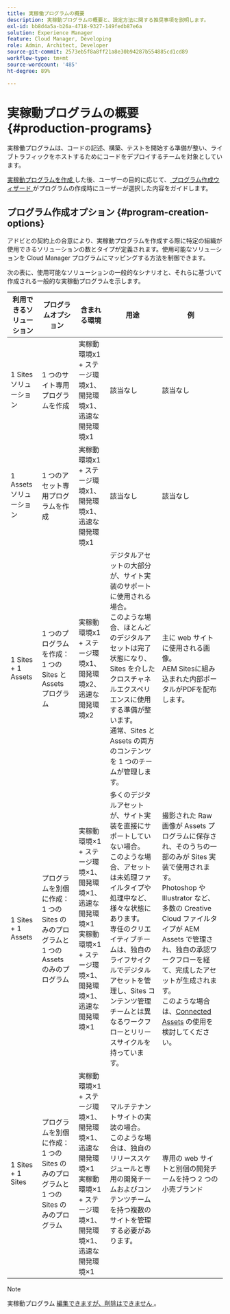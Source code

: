 ```yaml
---
title: 実稼働プログラムの概要
description: 実稼動プログラムの概要と、設定方法に関する推奨事項を説明します。
exl-id: bb8d4a5a-b26a-4718-9327-149fedb87e6a
solution: Experience Manager
feature: Cloud Manager, Developing
role: Admin, Architect, Developer
source-git-commit: 2573eb5f8a8ff21a8e30b94287b554885cd1cd89
workflow-type: tm+mt
source-wordcount: '485'
ht-degree: 89%

---
```



# 実稼動プログラムの概要 {#production-programs}

実稼働プログラムは、コードの記述、構築、テストを開始する準備が整い、ライブトラフィックをホストするためにコードをデプロイするチームを対象としています。

[ 実稼動プログラムを作成 ](creating-production-programs.md) した後、ユーザーの目的に応じて、[ プログラム作成ウィザード ](using-the-wizard.md) がプログラムの作成時にユーザーが選択した内容をガイドします。

## プログラム作成オプション {#program-creation-options}

アドビとの契約上の合意により、実稼動プログラムを作成する際に特定の組織が使用できるソリューションの数とタイプが定義されます。使用可能なソリューションを Cloud Manager プログラムにマッピングする方法を制御できます。

次の表に、使用可能なソリューションの一般的なシナリオと、それらに基づいて作成される一般的な実稼動プログラムを示します。

| 利用できるソリューション | プログラムオプション | 含まれる環境 | 用途 | 例 |
|---------------------|-------------------------------------------------------------------------------|--------------------------------------------------------------------------------------------------------------------------|-------------------------------------------------------------------------------------------------------------------------------------------------------------------------------------------------------------------------------------------------------------------------------------------------------------------------------------------------|--------------------------------------------------------------------------------------------------------------------------------------------------------------------------------------------------------------------------------------------------------------------------------------------------------------------------------------------------------------------------------------------------------------------------------------------------------------------------|
| 1 Sites ソリューション | 1 つのサイト専用プログラムを作成 | 実稼動環境x1 + ステージ環境x1、開発環境x1、迅速な開発環境x1 | 該当なし | 該当なし |
| 1 Assets ソリューション | 1 つのアセット専用プログラムを作成 | 実稼動環境x1 + ステージ環境x1、開発環境x1、迅速な開発環境x1 | 該当なし | 該当なし |
| 1 Sites + 1 Assets | 1 つのプログラムを作成：<br>1 つの Sites と Assets プログラム | 実稼動環境x1 + ステージ環境x1、開発環境x2、迅速な開発環境x2 | デジタルアセットの大部分が、サイト実装のサポートに使用される場合。<br>このような場合、ほとんどのデジタルアセットは完了状態になり、Sites を介したクロスチャネルエクスペリエンスに使用する準備が整います。<br>通常、Sites と Assets の両方のコンテンツを 1 つのチームが管理します。 | 主に web サイトに使用される画像。<br>AEM Sitesに組み込まれた内部ポータルがPDFを配布します。 |
| 1 Sites + 1 Assets | プログラムを別個に作成：<br>1 つの Sites のみのプログラムと 1 つの Assets のみのプログラム | 実稼動環境×1 + ステージ環境×1、開発環境×1、迅速な開発環境×1<br>実稼動環境×1 + ステージ環境×1、開発環境×1、迅速な開発環境×1 | 多くのデジタルアセットが、サイト実装を直接にサポートしていない場合。<br> このような場合、アセットは未処理ファイルタイプや処理中など、様々な状態にあります。<br>専任のクリエイティブチームは、独自のライフサイクルでデジタルアセットを管理し、Sites コンテンツ管理チームとは異なるワークフローとリリースサイクルを持っています。 | 撮影された Raw 画像が Assets プログラムに保存され、そのうちの一部のみが Sites 実装で使用されます。<br>Photoshop や Illustrator など、多数の Creative Cloud ファイルタイプが AEM Assets で管理され、独自の承認ワークフローを経て、完成したアセットが生成されます。<br>このような場合は、[Connected Assets](/help/assets/use-assets-across-connected-assets-instances.md#overview-of-connected-assets) の使用を検討してください。 |
| 1 Sites + 1 Sites | プログラムを別個に作成：<br>1 つの Sites のみのプログラムと 1 つの Sites のみのプログラム | 実稼動環境×1 + ステージ環境×1、開発環境×1、迅速な開発環境×1<br>実稼動環境×1 + ステージ環境×1、開発環境×1、迅速な開発環境×1 | マルチテナントサイトの実装の場合。<br>このような場合は、独自のリリーススケジュールと専用の開発チームおよびコンテンツチームを持つ複数のサイトを管理する必要があります。 | 専用の web サイトと別個の開発チームを持つ 2 つの小売ブランド |


>[!NOTE]
>
>実稼動プログラム [ 編集できますが、削除はできません ](editing-programs.md)。
